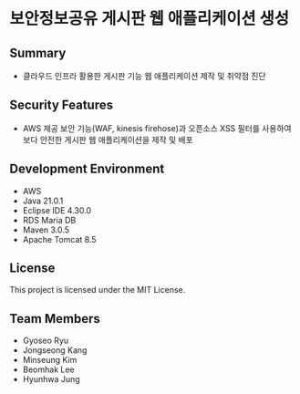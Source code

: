 # 보안정보공유 게시판 웹 애플리케이션 생성

## Summary
- 클라우드 인프라 활용한 게시판 기능 웹 애플리케이션 제작 및 취약점 진단

## Security Features
- AWS 제공 보안 기능(WAF, kinesis firehose)과 오픈소스 XSS 필터를 사용하여 보다 안전한 게시판 웹 애플리케이션을 제작 및 배포

## Development Environment
- AWS
- Java 21.0.1
- Eclipse IDE 4.30.0
- RDS Maria DB
- Maven 3.0.5
- Apache Tomcat 8.5
  
## License
This project is licensed under the MIT License.

## Team Members
- Gyoseo Ryu
- Jongseong Kang
- Minseung Kim
- Beomhak Lee
- Hyunhwa Jung
